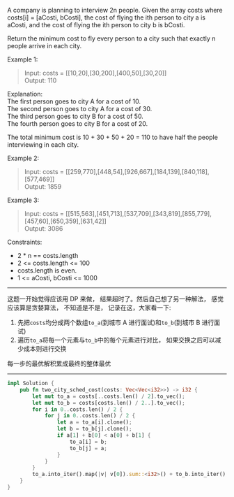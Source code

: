 A company is planning to interview 2n people. Given the array costs where costs[i] = [aCosti, bCosti], the cost of flying the ith person to city a is aCosti, and the cost of flying the ith person to city b is bCosti.

Return the minimum cost to fly every person to a city such that exactly n people arrive in each city.

Example 1:

> Input: costs = [[10,20],[30,200],[400,50],[30,20]]  
> Output: 110

Explanation:  
The first person goes to city A for a cost of 10.  
The second person goes to city A for a cost of 30.  
The third person goes to city B for a cost of 50.  
The fourth person goes to city B for a cost of 20.

The total minimum cost is 10 + 30 + 50 + 20 = 110 to have half the people interviewing in each city.

Example 2:

> Input: costs = [[259,770],[448,54],[926,667],[184,139],[840,118],[577,469]]  
> Output: 1859

Example 3:

> Input: costs = [[515,563],[451,713],[537,709],[343,819],[855,779],[457,60],[650,359],[631,42]]  
> Output: 3086

Constraints:

- 2 \* n == costs.length
- 2 <= costs.length <= 100
- costs.length is even.
- 1 <= aCosti, bCosti <= 1000

---

这题一开始觉得应该用 DP 来做， 结果超时了。然后自己想了另一种解法， 感觉应该算是贪婪算法， 不知道是不是， 记录在这，大家看一下:

1. 先把`costs`均分成两个数组`to_a`(到城市 A 进行面试)和`to_b`(到城市 B 进行面试)
2. 遍历`to_a`将每一个元素与`to_b`中的每个元素进行对比， 如果交换之后可以减少成本则进行交换

每一步的最优解积累成最终的整体最优

---

```rust
impl Solution {
    pub fn two_city_sched_cost(costs: Vec<Vec<i32>>) -> i32 {
        let mut to_a = costs[..costs.len() / 2].to_vec();
        let mut to_b = costs[costs.len() / 2..].to_vec();
        for i in 0..costs.len() / 2 {
            for j in 0..costs.len() / 2 {
                let a = to_a[i].clone();
                let b = to_b[j].clone();
                if a[1] + b[0] < a[0] + b[1] {
                    to_a[i] = b;
                    to_b[j] = a;
                }
            }
        }
        to_a.into_iter().map(|v| v[0]).sum::<i32>() + to_b.into_iter().map(|v| v[1]).sum::<i32>()
    }
}
```
